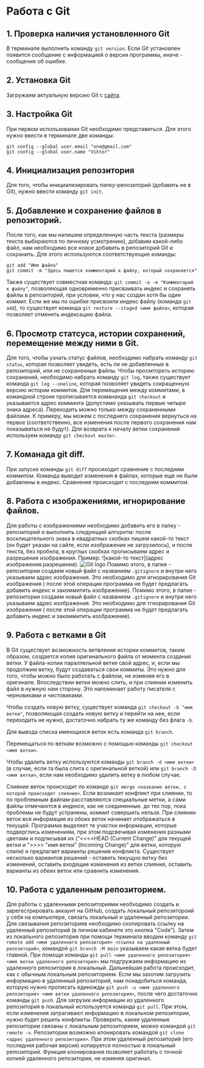 # Работа с Git

## 1. Проверка наличия установленного Git

В терминале выполнить команду `git version`.
Если Git установлен появится сообщение с информацией о версии программы, иначе - сообщение об ошибке.

## 2. Установка Git
Загружаем актуальную версию Git с [сайта](https://git.scm/com/dowunloads).

## 3. Настройка Git
При первом использовании Git необходимо представиться. Для этого нужно ввести в терминале две команды:
~~~
git config --global user.email "one@gmail.com"
git config --global user.name "Viktor"
~~~
## 4. Инициализация репозитория
Для того, чтобы инициализировать папку-репозиторий (добавить ее в Git), нужно ввести команду `git init`.

## 5. Добавление и сохранение файлов в репозиторий.
После того, как мы напишем определенную часть текста (размеры текста выбираются по личному усмотрению), добавим какой-либо файл, нам необходимо все новое добавить в репозиторий Git и сохранить. Для этого используются соответствующие команды:
~~~
git add "Имя файла"
git commit -m "Здесь пишется комментарий к файлу, который сохраняется"
~~~
Также существует совместная команда: `git commit -a -m "Комментарий к файлу"`, позволяющая одновременно присваивать индекс и сохранять файлы в репозиторий, при условии, что у нас создан хотя бы один коммит.
Если же мы по ошибке присвоили индекс файлу (команда `git add`), то существует команда `git restore --staged <имя файла>`, которая позволяет отменить индексацию файла.

## 6. Просмотр статсуса, истории сохранений, перемещение между ними в Git.

Для того, чтобы узнать статус файлов, необходимо набрать команду `git status`, которая позволяет увидеть, есть ли не добавленные в репозиторий, или не сохраненные файлы. Чтобы просмтореть историю сохранений, необходимо набрать команду `git log`, также существует команда `git log --oneline`, которая позволяет увидеть сокращенную версию истории коммитов. Для перемещения между коммитами, в командной строке прописывается комананда `git checkout` и указывается адрес комминта (допустимо указывать первые четыре знака адреса). Переходить можно только между сохраненными файлами. К примеру, мы можем с последнего сохранения вернуться на первое (соответственно, все изменения после первого сохранения нам показываться не будут). Для возврата к началу ветки сохранений используем команду `git checkout master`.

## 7. Команада git diff.
 При запуске команды `git diff` просиходит сравнение с последним коммитом. Команда выводит изменения в файлах, которые еще не были добавлены в индекс. Сравнение происходит с последним коммитом.

 
## 8. Работа с изображениями, игнорирование файлов.

Для работы с изображениями необходимо добавить его в папку - репозиторий и выполнить следующий алгоритм: после восклицательного знака в квадратных скобках пишем какой-то текст (он будет указан на сайте, если изображение не загрузилось), и после текста, без пробела, в круглых скобках прописываем адрес и разрешение изображения.
Пример: ![какой-то текст](адрес изображения.разрешение).
![Git logo](git.jpg)
Помимо этого, в папке - репозитории создаем новый файл с названием `.gitignore` и внутри него указываем адрес изображения. Это необходимо для игнорирования Git изображения ( после этой операции программа не будет предлагать добавить индекс и закоммитить изображение).
Помимо этого, в папке - репозитории создаем новый файл с названием `.gitignore` и внутри него указываем адрес изображения. Это необходимо для тгнорирования Git изображения ( после этой операции программа не будет предлагать добавить индекс и закоммитить изображение).



## 9. Работа с ветками в Git

В Git существует возможность ветвления истории коммитов, таким образом, создается копия оригинального файла от момента создания ветки. У файла-копии параллельной ветке свой адрес, и, если мы продолжим ветку, будут создаваться свои коммиты. Это нужно для того, чтобы можно было работать с файлом, не изменяя его в оригинале. Впоследствии ветки можно слить, и при слиянии изменить файл в нужную нам сторону. Это напоминает работу писателя с черновиками и чистовиками.

Чтобы создать новую ветку, существует команда `git checkout -b "имя ветки"`, позволяющая создать новую ветку и перейти на нее, если переходить не нужно, достаточно набрать ту же команду без флага `-b`.

Для вывода списка имеющихся веток есть команда `git branch`.

Перемещаться по веткам возможно с помощью команды `git checkout <имя ветки>`.

Чтобы удалить ветку используются команды `git branch -d <имя ветки>` (в случае, если та была слита с оригинальной веткой) или `git branch -D <имя ветки>`, если нам необходимо удалить ветку в любом случае.

Слияние веток происходит по команде `git merge <название ветки, с которой происходит слияние>`. Если возникает конфликт при слиянии, то по проблемным файлам расставляются специальные метки, а сами файлы отмечаются в индексе, как не соединенные. до тех пор, пока проблемы не будут устранены, коммит совершить нельзя. 
При слиянии веток вся информация из обоих веток начинает отображаться в текущей. Программа выделяет те участки информации, которые подверглись изменениям, при этом подсвечивая изменения разными цветами и подписывая их ("<<<<HEAD (Current Change)" для текущей ветки и ">>>> "имя ветки" (Incoming Change)" для ветки, которую слили) и предлагает варианты решения конфликта. Существует несколько вариантов решений - оставить текущую ветку без изменений, оставить входящие изменения из ветки слияния, оставить варианты из обеих веток или сравнить изменения.

## 10. Работа с удаленным репозиторием.
 Для работы с удаленными репозиториями необходимо создать и зарегестрировать аккаунт на GitHub, создать локальный репозитороий у себя на компьютере, связать локальный и удаленный репозитории.
Для связывания репозиториев необходимо скопировать ссылку на удаленный репозиторий (в личном кабинете это кнопка "Code"). Затем из локального репозитория при помощи терминала вводим команду `git remote add <имя удаленного репозитория> <ссылка на удаленный репозиторий>`, командой `git branch -M main` указываем какая ветка будет главной. При помощи команды `git pull <имя удаленного репозитория> <имя ветки удаленного репозитория>` мы подгружаем информацию из удаленного репозитория в локальный. 
Дальнейшая работа происходит, как с обычным локальным репозиторием. Если мы захотим загрузить информацию в удаленный репозиторий, нам понадобиться команда, которую нужно прописать единожды `git push -u <имя удаленного репозитория> <имя ветки удаленного репозитория>`, после чего достаточно команды `git push`. 
Для загрузки информации из удаленного репозитория в локальный используется команда `git pull`. При этом, если изменения затрагивают информацию в локальном репозитории, нужно будет решить конфликты.
Проверить, какие удаленные репозитории связаны с локальным репозиторием, можно командой `git remote -v`.
Репозитории возможно клонировать командой `git clone <адрес удаленного репозитория>`. При этом удаленный репозиторий (его последняя рабочая версия) копируется полностью в локальный репозиторий. Функция клонирования позволяет работать с точной копией удаленного репозитория, не изменяя оригинал.
